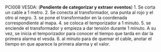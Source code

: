 PCI008 VESDA: (**Pendiente de categorizar y extraer eventos**)
	1. Se corta un cable a 1 metro.
	2. Se conecta al transformador, una punta al rojo y el otro al negro.
	3. se pone el transformador en la coordenada correspondiente al mapa.
	4. se coloca el temporizador a 1 minuto.
	5. se  enciende el transformador y empieza a dar tensión durante 1 minuto. A su vez, se inicia el temporizador para conocer el tiempo que tarda en dar la primera alarma el vesda.
	6. al minuto para de quemar el cable, anotar el tiempo en que aparece la primera alarma y el valor.